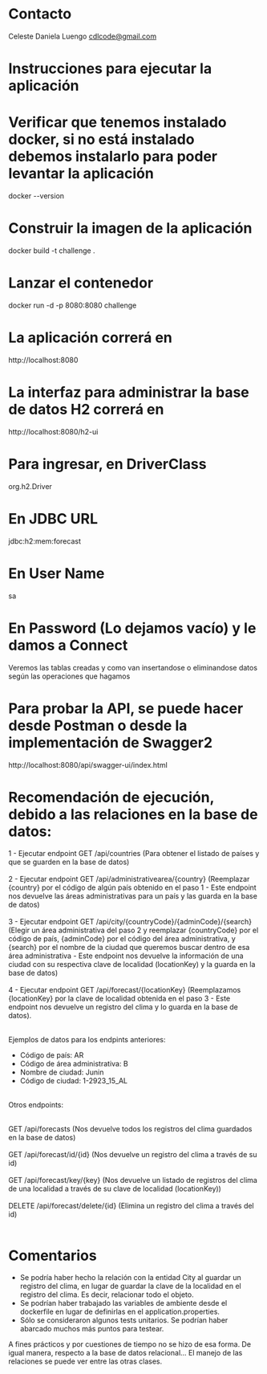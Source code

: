 # Contacto
Celeste Daniela Luengo
cdlcode@gmail.com


# Instrucciones para ejecutar la aplicación


# Verificar que tenemos instalado docker, si no está instalado debemos instalarlo para poder levantar la aplicación
docker --version

# Construir la imagen de la aplicación
docker build -t challenge .

# Lanzar el contenedor
docker run -d -p 8080:8080 challenge

# La aplicación correrá en
http://localhost:8080

# La interfaz para administrar la base de datos H2 correrá en
http://localhost:8080/h2-ui

# Para ingresar, en DriverClass
org.h2.Driver

# En JDBC URL
jdbc:h2:mem:forecast

# En User Name
sa

# En Password (Lo dejamos vacío) y le damos a Connect
Veremos las tablas creadas y como van insertandose o eliminandose datos según las operaciones que hagamos

# Para probar la API, se puede hacer desde Postman o desde la implementación de Swagger2
http://localhost:8080/api/swagger-ui/index.html

# Recomendación de ejecución, debido a las relaciones en la base de datos:

1 - Ejecutar endpoint GET /api/countries (Para obtener el listado de países y que se guarden en la base de datos) <br><br>
2 - Ejecutar endpoint GET /api/administrativearea/{country} (Reemplazar {country} por el código de algún país obtenido en el paso 1 - Este endpoint nos devuelve las áreas administrativas para un país y las guarda en la base de datos) <br><br>
3 - Ejecutar endpoint GET /api/city/{countryCode}/{adminCode}/{search} (Elegir un área administrativa del paso 2 y reemplazar {countryCode} por el código de país, {adminCode} por el código del área administrativa, y {search} por el nombre de la ciudad que queremos buscar dentro de esa área administrativa - Este endpoint nos devuelve la información de una ciudad con su respectiva clave de localidad (locationKey) y la guarda en la base de datos) <br><br>
4 - Ejecutar endpoint GET /api/forecast/{locationKey} (Reemplazamos {locationKey} por la clave de localidad obtenida en el paso 3 - Este endpoint nos devuelve un registro del clima y lo guarda en la base de datos). <br><br>

Ejemplos de datos para los endpints anteriores:

- Código de país: AR
- Código de área administrativa: B
- Nombre de ciudad: Junin
- Código de ciudad: 1-2923_15_AL

<br>
Otros endpoints:<br><br>

GET /api/forecasts (Nos devuelve todos los registros del clima guardados en la base de datos) <br><br>
GET /api/forecast/id/{id} (Nos devuelve un registro del clima a través de su id) <br><br>
GET /api/forecast/key/{key} (Nos devuelve un listado de registros del clima de una localidad a través de su clave de localidad (locationKey)) <br><br>
DELETE /api/forecast/delete/{id} (Elimina un registro del clima a través del id) <br><br>

# Comentarios

 - Se podría haber hecho la relación con la entidad City al guardar un registro del clima, en lugar de guardar la clave de la localidad en el registro del clima. Es decir, relacionar todo el objeto.
 - Se podrían haber trabajado las variables de ambiente desde el dockerfile en lugar de definirlas en el application.properties.
 - Sólo se consideraron algunos tests unitarios. Se podrían haber abarcado muchos más puntos para testear.

 A fines prácticos y por cuestiones de tiempo no se hizo de esa forma. 
 De igual manera, respecto a la base de datos relacional... El manejo de las relaciones se puede ver entre las otras clases.
 
